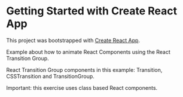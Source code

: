 # Getting Started with Create React App

This project was bootstrapped with [Create React App](https://github.com/facebook/create-react-app).



Example about how to animate React Components using the React Transition Group.

React Transition Group components in this example: Transition, CSSTransition and TransitionGroup.

Important: this exercise uses class based React components.
